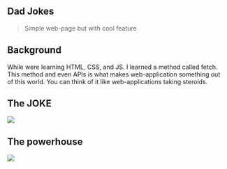 ## Dad Jokes

> Simple web-page but with cool feature

## Background

While were learning HTML, CSS, and JS. I learned a method called fetch. This method and even APIs is what makes web-application something out of this world. You can think of it like web-applications taking steroids.

## The JOKE

![](https://i.ibb.co/mRB3SHv/dad.gif)

## The powerhouse

![](https://i.ibb.co/qsqPPnP/dadjs.gif)
